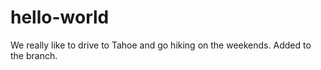 hello-world
===========
We really like to drive to Tahoe and go hiking on the weekends.
Added to the branch.
